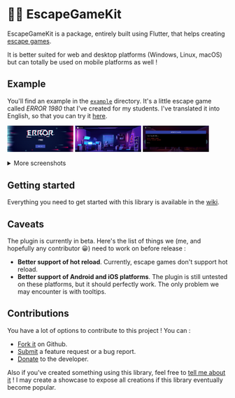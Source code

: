 # 🕵️‍♂️ EscapeGameKit

EscapeGameKit is a package, entirely built using Flutter, that helps creating
[escape games](https://en.wikipedia.org/wiki/Escape_the_room).

It is better suited for web and desktop platforms (Windows, Linux, macOS) but can totally
be used on mobile platforms as well !

## Example

You'll find an example in the [`example`](https://github.com/Skyost/EscapeGameKit/tree/master/example)
directory. It's a little escape game called _ERROR 1980_ that I've created for my students. I've translated
it into English, so that you can try it [here](https://skyost.github.io/EscapeGameKit/game.html).

<img src="https://github.com/Skyost/EscapeGameKit/raw/master/example/screenshots/screenshot-1.png" width="30%"> <img src="https://github.com/Skyost/EscapeGameKit/raw/master/example/screenshots/screenshot-2.png" width="30%"> <img src="https://github.com/Skyost/EscapeGameKit/raw/master/example/screenshots/screenshot-5.png" width="30%">

<details>
  <summary>More screenshots</summary>

  <img src="https://github.com/Skyost/EscapeGameKit/raw/master/example/screenshots/screenshot-3.png" width="30%">
  <img src="https://github.com/Skyost/EscapeGameKit/raw/master/example/screenshots/screenshot-4.png" width="30%">
  <img src="https://github.com/Skyost/EscapeGameKit/raw/master/example/screenshots/screenshot-6.png" width="30%">
  <img src="https://github.com/Skyost/EscapeGameKit/raw/master/example/screenshots/screenshot-7.png" width="30%">
</details>

## Getting started

Everything you need to get started with this library is available in the
[wiki](https://github.com/Skyost/EscapeGameKit/wiki).

## Caveats

The plugin is currently in beta. Here's the list of things we (me, and hopefully any contributor 😀)
need to work on before release :

* **Better support of hot reload**. Currently, escape games don't support hot reload.
* **Better support of Android and iOS platforms**.
  The plugin is still untested on these platforms, but it should perfectly work. The only problem
  we may encounter is with tooltips.

## Contributions

You have a lot of options to contribute to this project ! You can :

* [Fork it](https://github.com/Skyost/EscapeGameKit/fork) on Github.
* [Submit](https://github.com/Skyost/EscapeGameKit/issues/new/choose) a feature request or a bug report.
* [Donate](https://paypal.me/Skyost) to the developer.

Also if you've created something using this library, feel free to
[tell me about it](https://github.com/Skyost/EscapeGameKit/issues/new?assignees=Skyost&labels=creation&template=created_something.md&title=) !
I may create a showcase to expose all creations if this library eventually become popular.
